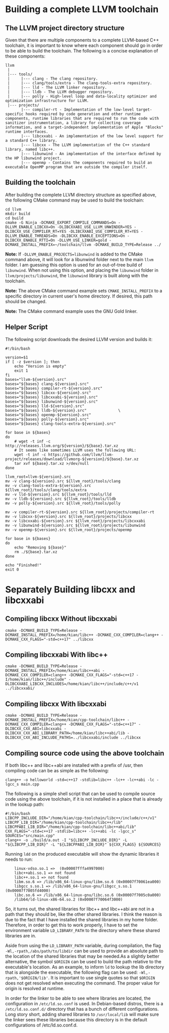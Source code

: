 # Building a complete LLVM toolchain

## The LLVM project directory structure
Given that there are multiple components to a complete LLVM-based C++ toolchain, it is important to know where each component should go in order to be able to build the toolchain. The following is a concise explanation of these components:
```
llvm
 |
 |--- tools/
 |     |--- clang - The clang repository.
 |     |--- clang/tools/extra - The clang-tools-extra repository.
 |     |--- lld - The LLVM linker repository.
 |     |--- lldb - The LLVM debugger repository.
 |     |--- polly - High-level loop and data-locality optimizer and optimization infrastructure for LLVM.
 |--- projects/
       |--- compiler-rt - Implementation of the low-level target-specific hooks required by code generation and other runtime components, runtime libraries that are required to run the code with sanitizer instrumentation, a library for collecting coverage information, and a target-independent implementation of Apple "Blocks" runtime interfaces.
       |--- libcxxabi - An implementation of the low level support for a standard C++ library.
       |--- libcxx - The LLVM implementation of the C++ standard library, named libc++.
       |--- libunwind - An implementation of the interface defined by the HP libunwind project.
       |--- openmp - Contains the components required to build an executable OpenMP program that are outside the compiler itself.
```

## Building the toolchain
After building the complete LLVM directory structure as specified above, the following CMake command may be used to build the toolchain:
```
cd llvm
mkdir build
cd build
cmake -G Ninja -DCMAKE_EXPORT_COMPILE_COMMANDS=On -DLLVM_ENABLE_LIBCXX=On -DLIBCXXABI_USE_LLVM_UNWINDER=YES -DLIBCXX_USE_COMPILER_RT=YES -DLIBCXXABI_USE_COMPILER_RT=YES -DLLVM_ENABLE_THREADS=On -DLIBCXX_ENABLE_EXCEPTIONS=On -DLIBCXX_ENABLE_RTTI=On -DLLVM_USE_LINKER=gold -DCMAKE_INSTALL_PREFIX=~/toolchain/llvm -DCMAKE_BUILD_TYPE=Release ../
```

**Note:** If `-DLLVM_ENABLE_PROJECTS=libunwind` is added to the CMake command above, it will look for a libunwind folder next to the main `llvm` folder. I am guessing this option is used for an out-of-tree build of `libunwind`. When not using this option, and placing the `libunwind` folder in `llvm/projects/libunwind`, the `libunwind` library is built along with the toolchain.

**Note:** The above CMake command example sets `CMAKE_INSTALL_PREFIX` to a specific directory in current user's home directory. If desired, this path should be changed.

**Note:** The CMake command example uses the GNU Gold linker.

## Helper Script
The following script downloads the desired LLVM version and builds it:
```
#!/bin/bash

version=$1
if [ -z $version ]; then
    echo "Version is empty"
    exit 1
fi
bases="llvm-${version}.src"
bases="${bases} clang-${version}.src"
bases="${bases} compiler-rt-${version}.src"
bases="${bases} libcxx-${version}.src"
bases="${bases} libcxxabi-${version}.src"
bases="${bases} libunwind-${version}.src"
bases="${bases} lld-${version}.src"
bases="${bases} lldb-${version}.src"              \
bases="${bases} openmp-${version}.src"
bases="${bases} polly-${version}.src"
bases="${bases} clang-tools-extra-${version}.src"

for base in ${bases}
do
    # wget -t inf -c http://releases.llvm.org/${version}/${base}.tar.xz
    # It seems like sometimes LLVM uses the following URL:
    wget -t inf -c https://github.com/llvm/llvm-project/releases/download/llvmorg-${version}/${base}.tar.xz
    tar xvf ${base}.tar.xz >/dev/null
done

llvm_root=llvm-${version}.src
mv -v clang-${version}.src ${llvm_root}/tools/clang
mv -v clang-tools-extra-${version}.src ${llvm_root}/tools/clang/tools/extra
mv -v lld-${version}.src ${llvm_root}/tools/lld
mv -v lldb-${version}.src ${llvm_root}/tools/lldb
mv -v polly-${version}.src ${llvm_root}/tools/polly

mv -v compiler-rt-${version}.src ${llvm_root}/projects/compiler-rt
mv -v libcxx-${version}.src ${llvm_root}/projects/libcxx
mv -v libcxxabi-${version}.src ${llvm_root}/projects/libcxxabi
mv -v libunwind-${version}.src ${llvm_root}/projects/libunwind
mv -v openmp-${version}.src ${llvm_root}/projects/openmp

for base in ${bases}
do
    echo "Removing ${base}"
    rm ./${base}.tar.xz
done

echo "Finished!"
exit 0
```

# Separately Building libcxx and libcxxabi
## Compiling libcxx Without libcxxabi
```
cmake -DCMAKE_BUILD_TYPE=Release -DCMAKE_INSTALL_PREFIX=/home/kian/libc++ -DCMAKE_CXX_COMPILER=clang++ -DCMAKE_CXX_FLAGS="-std=c++17" ../libcxx
```

## Compiling libcxxabi With libc++
```
cmake -DCMAKE_BUILD_TYPE=Release -DCMAKE_INSTALL_PREFIX=/home/kian/libc++abi -DCMAKE_CXX_COMPILER=clang++ -DCMAKE_CXX_FLAGS="-std=c++17 -I/home/kian/libc++/include" -DLIBCXXABI_LIBCXX_INCLUDES=/home/kian/libc++/include/c++/v1 ../libcxxabi/
```

## Compiling libcxx With libcxxabi
```
cmake -DCMAKE_BUILD_TYPE=Release -DCMAKE_INSTALL_PREFIX=/home/kian/cpp-toolchain/libc++ -DCMAKE_CXX_COMPILER=clang++ -DCMAKE_CXX_FLAGS="-std=c++17" -DLIBCXX_CXX_ABI=libcxxabi -DLIBCXX_CXX_ABI_LIBRARY_PATH=/home/kian/libc++abi/lib -DLIBCXX_CXX_ABI_INCLUDE_PATHS=../libcxxabi/include ../libcxx
```

## Compiling source code using the above toolchain
If both libc++ and libc++abi are installed with a prefix of /usr, then compiling code can be as simple as the following:

```
clang++ -o helloworld -std=c++17 -stdlib=libc++ -lc++ -lc++abi -lc -lgcc_s main.cpp
```

The following is a simple shell script that can be used to compile source code using the above toolchain, if it is not installed in a place that is already in the lookup path:

```
#!/bin/bash
LIBCPP_INCLUDE_DIR="/home/kian/cpp-toolchain/libc++/include/c++/v1"
LIBCPP_LIB_DIR="/home/kian/cpp-toolchain/libc++/lib"
LIBCPPABI_LIB_DIR="/home/kian/cpp-toolchain/libc++abi/lib"
CXX_FLAGS="-std=c++17 -stdlib=libc++ -lc++abi -lc -lgcc_s"
SOURCES="src/main.cpp"
clang++ -o ./build/a.out -I "${LIBCPP_INCLUDE_DIR}" -L "${LIBCPP_LIB_DIR}" -L "${LIBCPPABI_LIB_DIR}" ${CXX_FLAGS} ${SOURCES}
```

Running `ldd` on the produced executable will show the dynamic libraries it needs to run:
```
    linux-vdso.so.1 =>  (0x00007fffa4997000)
    libc++abi.so.1 => not found
    libc++.so.1 => not found
    libm.so.6 => /lib/x86_64-linux-gnu/libm.so.6 (0x00007f70061ea000)
    libgcc_s.so.1 => /lib/x86_64-linux-gnu/libgcc_s.so.1 (0x00007f7005fd4000)
    libc.so.6 => /lib/x86_64-linux-gnu/libc.so.6 (0x00007f7005c0a000)
    /lib64/ld-linux-x86-64.so.2 (0x00007f70064f3000)
```

So, it turns out, the shared libraries for libc++ and libc++abi are not in a path that they should be, like the other shared libraries. I think the reason is due to the fact that I have installed the shared libraries in my home folder. Therefore, in order to get this to work properly, I have to set the environment variable `LD_LIBRARY_PATH` to the directory where these shared libraries are in.

Aside from using the `LD_LIBRARY_PATH` variable, during compilation, the flag `-Wl,-rpath,/abs/path/to/libdir` can be used to provide an absolute path to the location of the shared libraries that may be needed.As a slightly better alternative, the symbol `$ORIGIN` can be used to build the path relative to the executable's location. As an example, to inform `ld` to lookup the lib directory that is alongside the executable, the following flag can be used: `-Wl,-rpath,'$ORIGIN/lib'`.
It is important to use single quotes so that `$ORIGIN` does not get resolved when executing the command. The proper value for origin is resolved at runtime.

In order for the linker to be able to see where libraries are located, the configuration in `/etc/ld.so.conf` is used. In Debian-based distros, there is a `/etc/ld.so.conf.d/` directory that has a bunch of different configurations. Long story short, adding shared libraries to `/usr/local/lib` will make sure the linker sees these libraries because this directory is in the default configurations of /etc/ld.so.conf.d.
